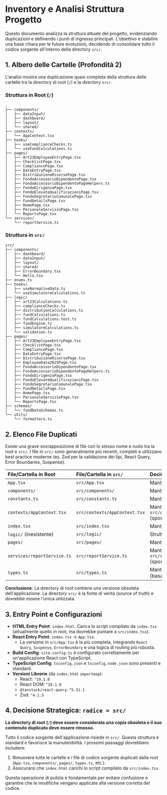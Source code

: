 # Inventory e Analisi Struttura Progetto

Questo documento analizza la struttura attuale del progetto, evidenziando duplicazioni e definendo i punti di ingresso principali. L'obiettivo è stabilire una base chiara per le future evoluzioni, decidendo di consolidare tutto il codice sorgente all'interno della directory `src/`.

## 1. Albero delle Cartelle (Profondità 2)

L'analisi mostra una duplicazione quasi completa della struttura delle cartelle tra la directory di root (`/`) e la directory `src/`.

### Struttura in Root (`/`)

```
.
├── components/
│   ├── dataInput/
│   ├── dashboard/
│   ├── layout/
│   └── shared/
├── contexts/
│   └── AppContext.tsx
├── hooks/
│   ├── useComplianceChecks.ts
│   └── useFundCalculations.ts
├── pages/
│   ├── Art23EmployeeEntryPage.tsx
│   ├── ChecklistPage.tsx
│   ├── CompliancePage.tsx
│   ├── DataEntryPage.tsx
│   ├── DistribuzioneRisorsePage.tsx
│   ├── FondoAccessorioDipendentePage.tsx
│   ├── FondoAccessorioDipendentePageHelpers.ts
│   ├── FondoDirigenzaPage.tsx
│   ├── FondoElevateQualificazioniPage.tsx
│   ├── FondoSegretarioComunalePage.tsx
│   ├── FundDetailsPage.tsx
│   ├── HomePage.tsx
│   ├── PersonaleServizioPage.tsx
│   └── ReportsPage.tsx
└── services/
    └── reportService.ts
```

### Struttura in `src/`

```
src/
├── components/
│   ├── dashboard/
│   ├── dataInput/
│   ├── layout/
│   ├── shared/
│   ├── ErrorBoundary.tsx
│   └── Hello.tsx
├── enums.ts
├── hooks/
│   ├── useNormativeData.ts
│   └── useSimulatoreCalculations.ts
├── logic/
│   ├── art23Calculations.ts
│   ├── complianceChecks.ts
│   ├── distributionCalculations.ts
│   ├── fundCalculations.ts
│   ├── fundCalculations.test.ts
│   ├── fundEngine.ts
│   ├── simulatoreCalculations.ts
│   └── validation.ts
├── pages/
│   ├── Art23EmployeeEntryPage.tsx
│   ├── ChecklistPage.tsx
│   ├── CompliancePage.tsx
│   ├── DataEntryPage.tsx
│   ├── DistribuzioneRisorsePage.tsx
│   ├── EmployeeData2025Page.tsx
│   ├── FondoAccessorioDipendentePage.tsx
│   ├── FondoAccessorioDipendentePageHelpers.ts
│   ├── FondoDirigenzaPage.tsx
│   ├── FondoElevateQualificazioniPage.tsx
│   ├── FondoSegretarioComunalePage.tsx
│   ├── FundDetailsPage.tsx
│   ├── HomePage.tsx
│   ├── PersonaleServizioPage.tsx
│   └── ReportsPage.tsx
├── schemas/
│   └── fundDataSchemas.ts
└── utils/
    └── formatters.ts
```

## 2. Elenco File Duplicati

Esiste una grave sovrapposizione di file con lo stesso nome e ruolo tra la root e `src/`. I file in `src/` sono generalmente più recenti, completi e utilizzano best practice moderne (es. Zod per la validazione dei tipi, React Query, Error Boundaries, Suspense).

| File/Cartella in Root | File/Cartella in `src/` | Decisione Preliminare |
| :--- | :--- | :--- |
| `App.tsx` | `src/App.tsx` | Mantenere `src/App.tsx` |
| `components/` | `src/components/` | Mantenere `src/components/` |
| `constants.ts` | `src/constants.ts` | Mantenere `src/constants.ts` |
| `contexts/AppContext.tsx` | `src/contexts/AppContext.tsx` | Mantenere `src/contexts/AppContext.tsx` (spostato da `src/`) |
| `index.tsx` | `src/index.tsx` | Mantenere `src/index.tsx` |
| `logic/` (inesistente) | `src/logic/` | Struttura corretta in `src/` |
| `pages/` | `src/pages/` | Mantenere `src/pages/` |
| `services/reportService.ts` | `src/reportService.ts` | Mantenere `src/reportService.ts` (spostato da `src/`) |
| `types.ts` | `src/types.ts` | Mantenere `src/types.ts` (basato su Zod) |

**Conclusione**: La directory di root contiene una versione obsoleta dell'applicazione. La directory `src/` è la fonte di verità (source of truth) e dovrebbe essere l'unica utilizzata.

## 3. Entry Point e Configurazioni

-   **HTML Entry Point**: `index.html`. Carica lo script compilato da `index.tsx` (attualmente quello in root, ma dovrebbe puntare a `src/index.tsx`).
-   **React Entry Point**: `index.tsx` -> `App.tsx`.
    -   La versione in `src/App.tsx` è la più completa, integrando `React Query`, `Suspense`, `ErrorBoundary` e una logica di routing più robusta.
-   **Build Config**: `vite.config.ts` è configurato correttamente per un'applicazione React con TypeScript.
-   **TypeScript Config**: `tsconfig.json` e `tsconfig.node.json` sono presenti e standard.
-   **Versioni Librerie** (da `index.html` `importmap`):
    -   React: `^19.1.0`
    -   React DOM: `^19.1.0`
    -   `@tanstack/react-query`: `^5.51.1`
    -   Zod: `^4.1.5`

## 4. Decisione Strategica: `radice = src/`

**La directory di root (`/`) deve essere considerata una copia obsoleta e il suo contenuto duplicato deve essere rimosso.**

Tutto il codice sorgente dell'applicazione risiede in `src/`. Questa struttura è standard e favorisce la manutenibilità. I prossimi passaggi dovrebbero includere:
1.  Rimuovere tutte le cartelle e i file di codice sorgente duplicati dalla root (`App.tsx`, `components/`, `pages/`, `types.ts`, etc.).
2.  Assicurarsi che `index.html` carichi lo script compilato da `src/index.tsx`.

Questa operazione di pulizia è fondamentale per evitare confusione e garantire che le modifiche vengano applicate alla versione corretta del codice.
